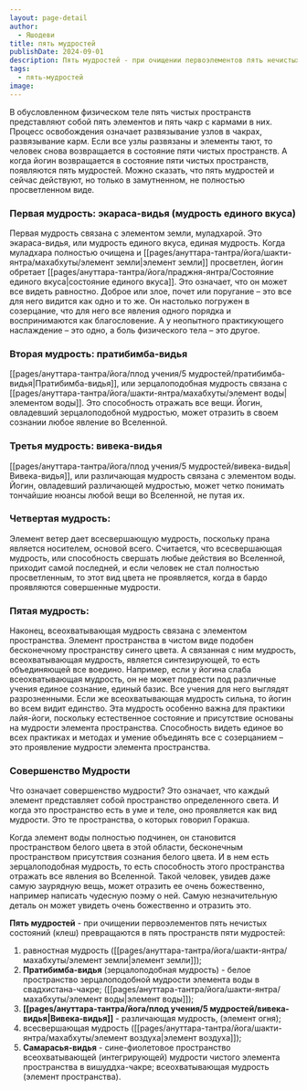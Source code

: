 ```yaml
---
layout: page-detail
author:
  - Яшодеви
title: пять мудростей
publishDate: 2024-09-01
description: Пять мудростей - при очищении первоэлементов пять нечистых состояний (клеш) превращаются в пять пространств пяти мудростей равностная мудрость (элемент земли); зерцалоподобная мудрость (элемент воды); различающая мудрость (элемент огня); всесвершающая мудрость (элемент воздуха); всеохватывающая мудрость (элемент пространства).
tags:
  - пять-мудростей
image:
---
```

В обусловленном физическом теле пять чистых пространств представляют собой пять элементов и пять чакр с кармами в них. Процесс освобождения означает развязывание узлов в чакрах, развязывание карм. Если все узлы развязаны и элементы тают, то человек снова возвращается в состояние пяти чистых пространств. А когда йогин возвращается в состояние пяти чистых пространств, появляются пять мудростей. Можно сказать, что пять мудростей и сейчас действуют, но только в замутненном, не полностью просветленном виде.
### Первая мудрость: экараса-видья (мудрость единого вкуса)

Первая мудрость связана с элементом земли, муладхарой. Это экараса-видья, или мудрость единого вкуса, единая мудрость. Когда муладхара полностью очищена и [[pages/ануттара-тантра/йога/шакти-янтра/махабхуты/элемент земли|элемент земли]] просветлен, йогин обретает [[pages/ануттара-тантра/йога/праджня-янтра/Состояние единого вкуса|состояние единого вкуса]]. Это означает, что он может все видеть равностно. Доброе или злое, почет или поругание – это все для него видится как одно и то же. Он настолько погружен в созерцание, что для него все явления одного порядка и воспринимаются как благословение. А у неопытного практикующего наслаждение – это одно, а боль физического тела – это другое.
### Вторая мудрость: пратибимба-видья

[[pages/ануттара-тантра/йога/плод учения/5 мудростей/пратибимба-видья|Пратибимба-видья]], или зерцалоподобная мудрость связана с [[pages/ануттара-тантра/йога/шакти-янтра/махабхуты/элемент воды|элементом воды]]. Это способность отражать все вещи. Йогин, овладевший зерцалоподобной мудростью, может отразить в своем сознании любое явление во Вселенной.

### Третья мудрость: вивека-видья

[[pages/ануттара-тантра/йога/плод учения/5 мудростей/вивека-видья|Вивека-видья]], или различающая мудрость связана с элементом воды. Йогин, овладевший различающей мудростью, может четко понимать тончайшие нюансы любой вещи во Вселенной, не путая их.

### Четвертая мудрость:

Элемент ветер дает всесвершающую мудрость, поскольку прана является носителем, основой всего. Считается, что всесвершающая мудрость, или способность свершать любые действия во Вселенной, приходит самой последней, и если человек не стал полностью просветленным, то этот вид цвета не проявляется, когда в бардо проявляются совершенные мудрости.

### Пятая мудрость:

Наконец, всеохватывающая мудрость связана с элементом пространства. Элемент пространства в чистом виде подобен бесконечному пространству синего цвета. А связанная с ним мудрость, всеохватывающая мудрость, является синтезирующей, то есть объединяющей все воедино. Например, если у йогина слаба всеохватывающая мудрость, он не может подвести под различные учения единое сознание, единый базис. Все учения для него выглядят разрозненными. Если же всеохватывающая мудрость сильна, то йогин во всем видит единство. Эта мудрость особенно важна для практики лайя-йоги, поскольку естественное состояние и присутствие основаны на мудрости элемента пространства. Способность видеть единое во всех практиках и методах и умение объединять все с созерцанием – это проявление мудрости элемента пространства.


### Совершенство Мудрости

Что означает совершенство мудрости? Это означает, что каждый элемент представляет собой пространство определенного света. И когда это пространство есть в уме и теле, оно проявляется как вид мудрости. Это те пространства, о которых говорил Горакша.

Когда элемент воды полностью подчинен, он становится пространством белого цвета в этой области, бесконечным пространством присутствия сознания белого цвета. И в нем есть зерцалоподобная мудрость, то есть способность этого пространства отражать все явления во Вселенной. Такой человек, увидев даже самую заурядную вещь, может отразить ее очень божественно, например написать чудесную поэму о ней. Самую незначительную деталь он может увидеть очень божественно и отразить это.



**Пять мудростей** - при очищении первоэлементов пять нечистых состояний (клеш) превращаются в пять пространств пяти мудростей: 
1. равностная мудрость ([[pages/ануттара-тантра/йога/шакти-янтра/махабхуты/элемент земли|элемент земли]]); 
2. **Пратибимба-видья** (зерцалоподобная мудрость) - белое пространство зерцалоподобной мудрости элемента воды в свадхистана-чакре; ([[pages/ануттара-тантра/йога/шакти-янтра/махабхуты/элемент воды|элемент воды]]); 
3. **[[pages/ануттара-тантра/йога/плод учения/5 мудростей/вивека-видья|Вивека-видья]]** - различающая мудрость, (элемент огня); 
4. всесвершающая мудрость ([[pages/ануттара-тантра/йога/шакти-янтра/махабхуты/элемент воздуха|элемент воздуха]]); 
5. **Самарасья-видья** - сине-фиолетовое пространство всеохватывающей (интегрирующей) мудрости чистого элемента пространства в вишуддха-чакре; всеохватывающая мудрость (элемент пространства).

